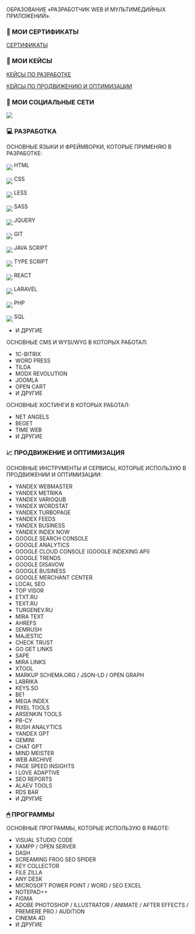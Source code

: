 ОБРАЗОВАНИЕ «РАЗРАБОТЧИК WEB И МУЛЬТИМЕДИЙНЫХ ПРИЛОЖЕНИЙ».

### 📑 МОИ СЕРТИФИКАТЫ
<p>
   <a href="https://github.com/osipovtwelve/osipovtwelve/tree/master/Certificates">
      СЕРТИФИКАТЫ
   </a>
</p>

### 💼 МОИ КЕЙСЫ
<p>
   <a href="">
      КЕЙСЫ ПО РАЗРАБОТКЕ
   </a>
</p>
<p>
   <a href="https://github.com/osipovtwelve/osipovtwelve/tree/master/Keys/Promotion%20and%20Optimization">
      КЕЙСЫ ПО ПРОДВИЖЕНИЮ И ОПТИМИЗАЦИИ
   </a>
</p>

### 📱 МОИ СОЦИАЛЬНЫЕ СЕТИ
<p>
   <a href="https://www.instagram.com/osipovpvl">
      <img src="https://skillicons.dev/icons?i=instagram" />
   </a>
</p>
  
### 💻 РАЗРАБОТКА
ОСНОВНЫЕ ЯЗЫКИ И ФРЕЙМВОРКИ, КОТОРЫЕ ПРИМЕНЯЮ В РАЗРАБОТКЕ:

<img align="middle" src="https://skillicons.dev/icons?i=html" /> HTML

<img align="middle" src="https://skillicons.dev/icons?i=css" /> CSS

<img align="middle" src="https://skillicons.dev/icons?i=less" /> LESS

<img align="middle" src="https://skillicons.dev/icons?i=sass" /> SASS

<img align="middle" src="https://skillicons.dev/icons?i=jquery" /> JQUERY

<img align="middle" src="https://skillicons.dev/icons?i=git" /> GIT

<img align="middle" src="https://skillicons.dev/icons?i=js" /> JAVA SCRIPT

<img align="middle" src="https://skillicons.dev/icons?i=typescript" /> TYPE SCRIPT

<img align="middle" src="https://skillicons.dev/icons?i=react" /> REACT

<img align="middle" src="https://skillicons.dev/icons?i=laravel" /> LARAVEL

<img align="middle" src="https://skillicons.dev/icons?i=php" /> PHP

<img align="middle" src="https://skillicons.dev/icons?i=mysql" /> SQL
* И ДРУГИЕ

ОСНОВНЫЕ CMS И WYSI/WYG В КОТОРЫХ РАБОТАЛ:
* 1C-BITRIX
* WORD PRESS
* TILDA
* MODX REVOLUTION
* JOOMLA
* OPEN CART
* И ДРУГИЕ

ОСНОВНЫЕ ХОСТИНГИ В КОТОРЫХ РАБОТАЛ:
* NET ANGELS
* BEGET
* TIME WEB
* И ДРУГИЕ

### 📈 ПРОДВИЖЕНИЕ И ОПТИМИЗАЦИЯ
ОСНОВНЫЕ ИНСТРУМЕНТЫ И СЕРВИСЫ, КОТОРЫЕ ИСПОЛЬЗУЮ В ПРОДВИЖЕНИИ И ОПТИМИЗАЦИИ:
* YANDEX WEBMASTER
* YANDEX METRIKA
* YANDEX VARIOQUB
* YANDEX WORDSTAT
* YANDEX TURBOPAGE
* YANDEX FEEDS
* YANDEX BUSINESS
* YANDEX INDEX NOW
* GOOGLE SEARCH CONSOLE
* GOOGLE ANALYTICS
* GOOGLE CLOUD CONSOLE (GOOGLE INDEXING API)
* GOOGLE TRENDS
* GOOGLE DISAVOW
* GOOGLE BUSINESS
* GOOGLE MERCHANT CENTER
* LOCAL SEO
* TOP VISOR
* ETXT.RU
* TEXT.RU
* TURGENEV.RU
* MIRA TEXT
* AHREFS
* SEMRUSH
* MAJESTIC
* CHECK TRUST
* GO GET LINKS
* SAPE
* MIRA LINKS
* XTOOL
* MARKUP SCHEMA.ORG / JSON-LD / OPEN GRAPH
* LABRIKA
* KEYS.SO
* BE1
* MEGA INDEX
* PIXEL TOOLS
* ARSENKIN TOOLS
* PR-CY
* RUSH ANALYTICS
* YANDEX GPT
* GEMINI
* CHAT GPT
* MIND MEISTER
* WEB ARCHIVE
* PAGE SPEED INSIGHTS
* I LOVE ADAPTIVE
* SEO REPORTS
* ALAEV TOOLS
* RDS BAR
* И ДРУГИЕ
### 🖱 ПРОГРАММЫ
ОСНОВНЫЕ ПРОГРАММЫ, КОТОРЫЕ ИСПОЛЬЗУЮ В РАБОТЕ:
* VISUAL STUDIO CODE
* XAMPP / OPEN SERVER
* DASH
* SCREAMING FROG SEO SPIDER
* KEY COLLECTOR
* FILE ZILLA
* ANY DESK
* MICROSOFT POWER POINT / WORD / SEO EXCEL
* NOTEPAD++
* FIGMA
* ADOBE PHOTOSHOP / ILLUSTRATOR / ANIMATE / AFTER EFFECTS / PREMIERE PRO / AUDITION
* CINEMA 4D
* И ДРУГИЕ
